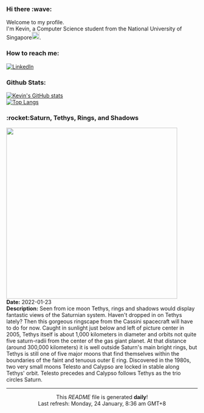 <h3>Hi there :wave:</h3>

Welcome to my profile.   
I'm Kevin, a Computer Science student from the National University of Singapore<img src="https://img.icons8.com/color/96/000000/singapore-circular.png" width="20px"/>.</p>

<h3>How to reach me: </h3>
<a href="https://www.linkedin.com/in/kevin-foong/"><img alt="LinkedIn" src="https://img.shields.io/badge/linkedin-%230077B5.svg?&style=for-the-badge&logo=linkedin&logoColor=white" /></a> 

<h3>Github Stats: </h3> 

[![Kevin's GitHub stats](https://github-readme-stats.vercel.app/api?username=kevin9foong&theme=tokyonight)](https://github.com/anuraghazra/github-readme-stats) <br/>
[![Top Langs](https://github-readme-stats.vercel.app/api/top-langs/?username=kevin9foong&layout=compact&theme=tokyonight)](https://github.com/anuraghazra/github-readme-stats)

<h3>:rocket:Saturn, Tethys, Rings, and Shadows</h3> 
<img width="450" src="https:&#x2F;&#x2F;apod.nasa.gov&#x2F;apod&#x2F;image&#x2F;2201&#x2F;TethysRingShadow_cassini_1080.jpg" /><br/>
<b>Date:</b> 2022-01-23<br/>
<b>Description:</b> Seen from ice moon Tethys, rings and shadows would display fantastic views of the Saturnian system. Haven&#39;t dropped in on Tethys lately? Then this gorgeous ringscape from the Cassini spacecraft will have to do for now. Caught in sunlight just below and left of picture center in 2005, Tethys itself is about 1,000 kilometers in diameter and orbits not quite five saturn-radii from the center of the gas giant planet. At that distance (around 300,000 kilometers) it is well outside Saturn&#39;s main bright rings, but Tethys is still one of five major moons that find themselves within the boundaries of the faint and tenuous outer E ring. Discovered in the 1980s, two very small moons Telesto and Calypso are locked in stable along Tethys&#39; orbit. Telesto precedes and Calypso follows Tethys as the trio circles Saturn.<br/>

------------
<p align="center">This <i>README</i> file is generated <b>daily</b>!</br>
Last refresh: Monday, 24 January, 8:36 am GMT+8<br />